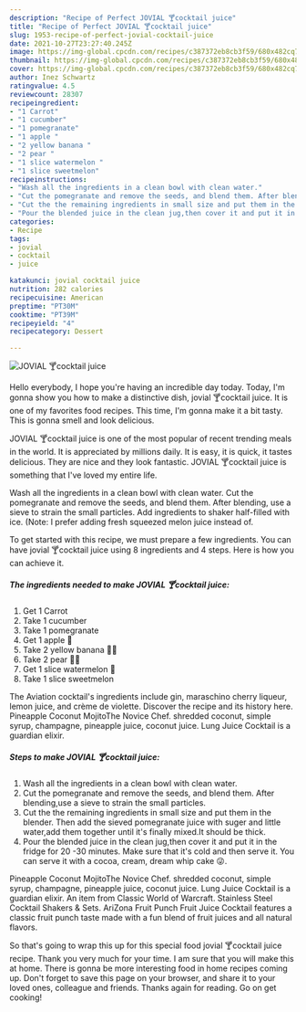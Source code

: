 ```yaml
---
description: "Recipe of Perfect JOVIAL 🍸cocktail juice"
title: "Recipe of Perfect JOVIAL 🍸cocktail juice"
slug: 1953-recipe-of-perfect-jovial-cocktail-juice
date: 2021-10-27T23:27:40.245Z
image: https://img-global.cpcdn.com/recipes/c387372eb8cb3f59/680x482cq70/jovial-cocktail-juice-recipe-main-photo.jpg
thumbnail: https://img-global.cpcdn.com/recipes/c387372eb8cb3f59/680x482cq70/jovial-cocktail-juice-recipe-main-photo.jpg
cover: https://img-global.cpcdn.com/recipes/c387372eb8cb3f59/680x482cq70/jovial-cocktail-juice-recipe-main-photo.jpg
author: Inez Schwartz
ratingvalue: 4.5
reviewcount: 28307
recipeingredient:
- "1 Carrot"
- "1 cucumber"
- "1 pomegranate"
- "1 apple "
- "2 yellow banana "
- "2 pear "
- "1 slice watermelon "
- "1 slice sweetmelon"
recipeinstructions:
- "Wash all the ingredients in a clean bowl with clean water."
- "Cut the pomegranate and remove the seeds, and blend them. After blending,use a sieve to strain the small particles."
- "Cut the the remaining ingredients in small size and put them in the blender. Then add the sieved pomegranate juice with suger and little water,add them together until it&#39;s finally mixed.It should be thick."
- "Pour the blended juice in the clean jug,then cover it and put it in the fridge for 20 -30 minutes. Make sure that it&#39;s cold and then serve it. You can serve it with a cocoa, cream, dream whip cake 😜."
categories:
- Recipe
tags:
- jovial
- cocktail
- juice

katakunci: jovial cocktail juice 
nutrition: 282 calories
recipecuisine: American
preptime: "PT30M"
cooktime: "PT39M"
recipeyield: "4"
recipecategory: Dessert

---
```



![JOVIAL 🍸cocktail juice](https://img-global.cpcdn.com/recipes/c387372eb8cb3f59/680x482cq70/jovial-cocktail-juice-recipe-main-photo.jpg)

Hello everybody, I hope you're having an incredible day today. Today, I'm gonna show you how to make a distinctive dish, jovial 🍸cocktail juice. It is one of my favorites food recipes. This time, I'm gonna make it a bit tasty. This is gonna smell and look delicious.

JOVIAL 🍸cocktail juice is one of the most popular of recent trending meals in the world. It is appreciated by millions daily. It is easy, it is quick, it tastes delicious. They are nice and they look fantastic. JOVIAL 🍸cocktail juice is something that I've loved my entire life.

Wash all the ingredients in a clean bowl with clean water. Cut the pomegranate and remove the seeds, and blend them. After blending, use a sieve to strain the small particles. Add ingredients to shaker half-filled with ice. (Note: I prefer adding fresh squeezed melon juice instead of.


To get started with this recipe, we must prepare a few ingredients. You can have jovial 🍸cocktail juice using 8 ingredients and 4 steps. Here is how you can achieve it.

<!--inarticleads1-->

##### The ingredients needed to make JOVIAL 🍸cocktail juice:

1. Get 1 Carrot
1. Take 1 cucumber
1. Take 1 pomegranate
1. Get 1 apple 🍎
1. Take 2 yellow banana 🍌🍌
1. Take 2 pear 🍐🍐
1. Get 1 slice watermelon 🍉
1. Take 1 slice sweetmelon


The Aviation cocktail&#39;s ingredients include gin, maraschino cherry liqueur, lemon juice, and crème de violette. Discover the recipe and its history here. Pineapple Coconut MojitoThe Novice Chef. shredded coconut, simple syrup, champagne, pineapple juice, coconut juice. Lung Juice Cocktail is a guardian elixir. 

<!--inarticleads2-->

##### Steps to make JOVIAL 🍸cocktail juice:

1. Wash all the ingredients in a clean bowl with clean water.
1. Cut the pomegranate and remove the seeds, and blend them. After blending,use a sieve to strain the small particles.
1. Cut the the remaining ingredients in small size and put them in the blender. Then add the sieved pomegranate juice with suger and little water,add them together until it&#39;s finally mixed.It should be thick.
1. Pour the blended juice in the clean jug,then cover it and put it in the fridge for 20 -30 minutes. Make sure that it&#39;s cold and then serve it. You can serve it with a cocoa, cream, dream whip cake 😜.


Pineapple Coconut MojitoThe Novice Chef. shredded coconut, simple syrup, champagne, pineapple juice, coconut juice. Lung Juice Cocktail is a guardian elixir. An item from Classic World of Warcraft. Stainless Steel Cocktail Shakers &amp; Sets. AriZona Fruit Punch Fruit Juice Cocktail features a classic fruit punch taste made with a fun blend of fruit juices and all natural flavors. 

So that's going to wrap this up for this special food jovial 🍸cocktail juice recipe. Thank you very much for your time. I am sure that you will make this at home. There is gonna be more interesting food in home recipes coming up. Don't forget to save this page on your browser, and share it to your loved ones, colleague and friends. Thanks again for reading. Go on get cooking!
